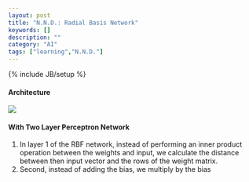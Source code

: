 ```yaml
---
layout: post
title: "N.N.D.: Radial Basis Network"
keywords: []
description: ""
category: "AI"
tags: ["learning","N.N.D."]
---
```

{% include JB/setup %}


#### Architecture
<img src="{{IMAGE_PATH}}/AI-neural-network-design-rbf-network.png" />


#### With Two Layer Perceptron Network
1. In layer 1 of the RBF network, instead of performing an inner product
   operation between the weights and input, we calculate the distance between
   then input vector and the rows of the weight matrix.
2. Second, instead of adding the bias, we multiply by the bias





